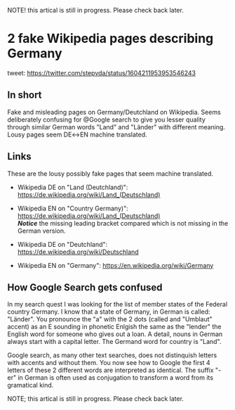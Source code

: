 
NOTE! this artical is still in progress. Please check back later.


# 2 fake Wikipedia pages describing Germany
tweet: <https://twitter.com/stepvda/status/1604211953953546243>

## In short
Fake and misleading pages on Germany/Deutchland on Wikipedia. Seems deliberately confusing for @Google search to give you lesser quality through similar German words "Land" and "Länder" with different meaning. Lousy pages seem DE↔️EN machine translated.

## Links
These are the lousy possibly fake pages that seem machine translated. 
- Wikipedia DE on "Land (Deutchland)": <https://de.wikipedia.org/wiki/Land_(Deutschland)> 
- Wikipedia EN on "Country Germany)": <https://de.wikipedia.org/wiki/Land_(Deutschland)>  
      ***Notice*** the missing leading bracket compared which is not missing in the German version.

 - Wikipedia DE on "Deutchland": <https://de.wikipedia.org/wiki/Deutschland> 
 - Wikipedia EN on "Germany": <https://en.wikipedia.org/wiki/Germany> 

## How Google Search gets confused
In my search quest I was looking for the list of member states of the Federal country Germany. I know that a state of Germany, in German is called: "Länder". You pronounce the "a" with the 2 dots (called and "Umblaut" accent) as an E sounding in phonetic Enlgish the same as the "lender" the English word for someone who gives out a loan. A detail, nouns in German always start with a capital letter.
The Germand word for country is "Land". 

Google search, as many other text searches, does not distinquish letters with accents and without them. You now see how to Google the first 4 letters of these 2 different words are interpreted as identical. The suffix "-er" in German is often used as conjugation to transform a word from its gramatical kind. 

NOTE; this artical is still in progress. Please check back later.
